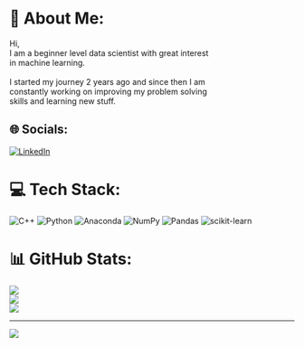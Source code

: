 # 💫 About Me:
Hi,<br>I am a beginner level data scientist with great interest<br>in machine learning.<br><br>I started my journey 2 years ago and since then I am <br>constantly working on improving my problem solving<br>skills and learning new stuff.


## 🌐 Socials:
[![LinkedIn](https://img.shields.io/badge/LinkedIn-%230077B5.svg?logo=linkedin&logoColor=white)](https://linkedin.com/in/www.linkedin.com/in/muhammad-shamil) 

# 💻 Tech Stack:
![C++](https://img.shields.io/badge/c++-%2300599C.svg?style=for-the-badge&logo=c%2B%2B&logoColor=white) ![Python](https://img.shields.io/badge/python-3670A0?style=for-the-badge&logo=python&logoColor=ffdd54) ![Anaconda](https://img.shields.io/badge/Anaconda-%2344A833.svg?style=for-the-badge&logo=anaconda&logoColor=white) ![NumPy](https://img.shields.io/badge/numpy-%23013243.svg?style=for-the-badge&logo=numpy&logoColor=white) ![Pandas](https://img.shields.io/badge/pandas-%23150458.svg?style=for-the-badge&logo=pandas&logoColor=white) ![scikit-learn](https://img.shields.io/badge/scikit--learn-%23F7931E.svg?style=for-the-badge&logo=scikit-learn&logoColor=white)
# 📊 GitHub Stats:
![](https://github-readme-stats.vercel.app/api?username=HAPPYLAMMA2001&theme=merko&hide_border=false&include_all_commits=false&count_private=false)<br/>
![](https://github-readme-streak-stats.herokuapp.com/?user=HAPPYLAMMA2001&theme=merko&hide_border=false)<br/>
![](https://github-readme-stats.vercel.app/api/top-langs/?username=HAPPYLAMMA2001&theme=merko&hide_border=false&include_all_commits=false&count_private=false&layout=compact)

---
[![](https://visitcount.itsvg.in/api?id=HAPPYLAMMA2001&icon=0&color=0)](https://visitcount.itsvg.in)

<!-- Proudly created with GPRM ( https://gprm.itsvg.in ) -->
